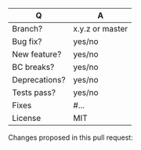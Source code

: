 | Q             | A
| ------------- | ---
| Branch?       | x.y.z or master <!-- see comment below -->
| Bug fix?      | yes/no
| New feature?  | yes/no <!-- don't forget updating CHANGELOG.md files -->
| BC breaks?    | yes/no
| Deprecations? | yes/no <!-- don't forget updating UPGRADE-*.md files -->
| Tests pass?   | yes/no
| Fixes         | #... <!-- #-prefixed issue number(s), if any -->
| License       | MIT

Changes proposed in this pull request:

<!--
- Please fill in this template according to the PR you're about to submit.
- Replace this comment by a description of what your PR is solving.
-->

